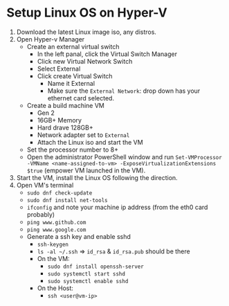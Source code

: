 # Setup Linux OS on Hyper-V

1. Download the latest Linux image iso, any distros.
2. Open Hyper-v Manager
    - Create an external virtual switch
        - In the left panal, click the Virtual Switch Manager
        - Click new Virtual Network Switch
        - Select External
        - Click create Virtual Switch
            - Name it External
            - Make sure the `External Network`: drop down has your ethernet card
              selected.
    - Create a build machine VM
        - Gen 2
        - 16GB+ Memory
        - Hard drave 128GB+
        - Network adapter set to `External`
        - Attach the Linux iso and start the VM
    - Set the processor number to 8+
    - Open the administrator PowerShell window and run `Set-VMProcessor -VMName
      <name-assigned-to-vm> -ExposeVirtualizationExtensions $true` (empower VM
      launched in the VM).
3. Start the VM, install the Linux OS following the direction.
4. Open VM's terminal
    - `sudo dnf check-update`
    - `sudo dnf install net-tools`
    - `ifconfig` and note your machine ip address (from the eth0 card probably)
    - `ping www.github.com`
    - `ping www.google.com`
    - Generate a ssh key and enable sshd
        - `ssh-keygen`
        - `ls -al ~/.ssh` => `id_rsa` & `id_rsa.pub` should be there
        - On the VM:
            - `sudo dnf install openssh-server`
            - `sudo systemctl start sshd`
            - `sudo systemctl enable sshd`
        - On the Host:
            - `ssh <user@vm-ip>`
